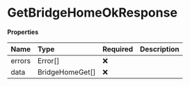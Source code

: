 # GetBridgeHomeOkResponse

**Properties**

| Name   | Type            | Required | Description |
| :----- | :-------------- | :------- | :---------- |
| errors | Error[]         | ❌       |             |
| data   | BridgeHomeGet[] | ❌       |             |

<!-- This file was generated by liblab | https://liblab.com/ -->
